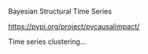 

Bayesian Structural Time Series

https://pypi.org/project/pycausalimpact/

Time series clustering...